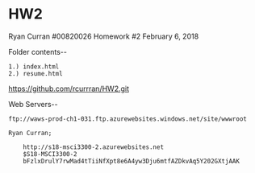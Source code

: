 # HW2

Ryan Curran
#00820026
Homework #2
February 6, 2018

Folder contents--

	1.) index.html
	2.) resume.html

	
https://github.com/rcurrran/HW2.git

Web Servers--

	ftp://waws-prod-ch1-031.ftp.azurewebsites.windows.net/site/wwwroot
	
	Ryan Curran;
	
		http://s18-msci3300-2.azurewebsites.net
		$S18-MSCI3300-2
		bFzlxDrulY7rwMad4tTiiNfXpt8e6A4yw3Dju6mtfAZDkvAq5Y202GXtjAAK
	
	